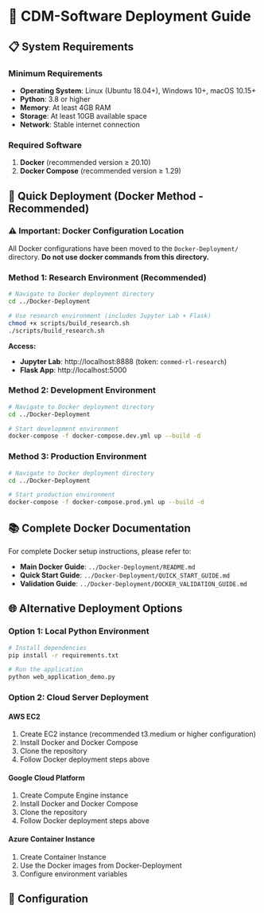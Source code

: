 # 🚀 CDM-Software Deployment Guide

## 📋 System Requirements

### Minimum Requirements
- **Operating System**: Linux (Ubuntu 18.04+), Windows 10+, macOS 10.15+
- **Python**: 3.8 or higher
- **Memory**: At least 4GB RAM
- **Storage**: At least 10GB available space
- **Network**: Stable internet connection

### Required Software
1. **Docker** (recommended version ≥ 20.10)
2. **Docker Compose** (recommended version ≥ 1.29)

## 🚀 Quick Deployment (Docker Method - Recommended)

### ⚠️ Important: Docker Configuration Location
All Docker configurations have been moved to the `Docker-Deployment/` directory. 
**Do not use docker commands from this directory.**

### Method 1: Research Environment (Recommended)
```bash
# Navigate to Docker deployment directory
cd ../Docker-Deployment

# Use research environment (includes Jupyter Lab + Flask)
chmod +x scripts/build_research.sh
./scripts/build_research.sh
```

**Access:**
- **Jupyter Lab**: http://localhost:8888 (token: `conmed-rl-research`)
- **Flask App**: http://localhost:5000

### Method 2: Development Environment
```bash
# Navigate to Docker deployment directory
cd ../Docker-Deployment

# Start development environment
docker-compose -f docker-compose.dev.yml up --build -d
```

### Method 3: Production Environment
```bash
# Navigate to Docker deployment directory
cd ../Docker-Deployment

# Start production environment
docker-compose -f docker-compose.prod.yml up --build -d
```

## 📚 Complete Docker Documentation

For complete Docker setup instructions, please refer to:
- **Main Docker Guide**: `../Docker-Deployment/README.md`
- **Quick Start Guide**: `../Docker-Deployment/QUICK_START_GUIDE.md`
- **Validation Guide**: `../Docker-Deployment/DOCKER_VALIDATION_GUIDE.md`

## 🌐 Alternative Deployment Options

### Option 1: Local Python Environment
```bash
# Install dependencies
pip install -r requirements.txt

# Run the application
python web_application_demo.py
```

### Option 2: Cloud Server Deployment

#### AWS EC2
1. Create EC2 instance (recommended t3.medium or higher configuration)
2. Install Docker and Docker Compose
3. Clone the repository
4. Follow Docker deployment steps above

#### Google Cloud Platform
1. Create Compute Engine instance
2. Install Docker and Docker Compose
3. Clone the repository
4. Follow Docker deployment steps above

#### Azure Container Instance
1. Create Container Instance
2. Use the Docker images from Docker-Deployment
3. Configure environment variables

## 🔧 Configuration 